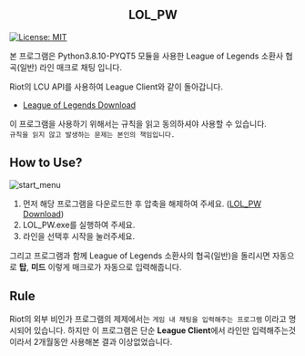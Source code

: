<h2 align="center">LOL_PW</h2>

[![License: MIT](https://img.shields.io/badge/License-MIT-yellow.svg)](https://opensource.org/licenses/MIT)


본 프로그램은 Python3.8.10-PYQT5 모듈을 사용한 League of Legends 소환사 협곡(일반) 라인 매크로 채팅 입니다.

Riot의 LCU API를 사용하여 League Client와 같이 돌아갑니다.

-   [League of Legends Download](https://download.kr.riotgames.com/league)


이 프로그램을 사용하기 위해서는 규칙을 읽고 동의하셔야 사용할 수 있습니다.</br>
`규칙을 읽지 않고 발생하는 문제는 본인의 책임입니다.`


## How to Use?

![start_menu](https://user-images.githubusercontent.com/75632393/122646111-91e58f00-d158-11eb-82d1-fede3bdcf9d4.PNG)

1. 먼저 해당 프로그램을 다운로드한 후 압축을 해제하여 주세요. ([LOL_PW Download](https://github.com/INIRU/LOL_PW/releases))
2. LOL_PW.exe를 실행하여 주세요.
3. 라인을 선택후 시작을 눌러주세요.

그리고 프로그램과 함께 League of Legends 소환사의 협곡(일반)을 돌리시면 자동으로 **탑**, **미드** 이렇게 매크로가 자동으로 입력해줍니다.

## Rule

Riot의 외부 비인가 프로그램의 제제에서는 `게임 내 채팅을 입력해주는 프로그램` 이라고 명시되어 있습니다.
하지만 이 프로그램은 단순 **League Client**에서 라인만 입력해주는것이라서 2개월동안 사용해본 결과 이상없었습니다.
